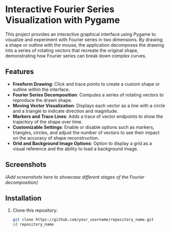 # Interactive Fourier Series Visualization with Pygame

This project provides an interactive graphical interface using Pygame to visualize and experiment with Fourier series in two dimensions. By drawing a shape or outline with the mouse, the application decomposes the drawing into a series of rotating vectors that recreate the original shape, demonstrating how Fourier series can break down complex curves.

## Features

- **Freeform Drawing**: Click and trace points to create a custom shape or outline within the interface.
- **Fourier Series Decomposition**: Computes a series of rotating vectors to reproduce the drawn shape.
- **Moving Vector Visualization**: Displays each vector as a line with a circle and a triangle to indicate direction and magnitude.
- **Markers and Trace Lines**: Adds a trace of vector endpoints to show the trajectory of the shape over time.
- **Customizable Settings**: Enable or disable options such as markers, triangles, circles, and adjust the number of vectors to see their impact on the accuracy of shape reconstruction.
- **Grid and Background Image Options**: Option to display a grid as a visual reference and the ability to load a background image.

## Screenshots

*(Add screenshots here to showcase different stages of the Fourier decomposition)*

## Installation

1. Clone this repository:
   ```bash
   git clone https://github.com/your_username/repository_name.git
   cd repository_name
